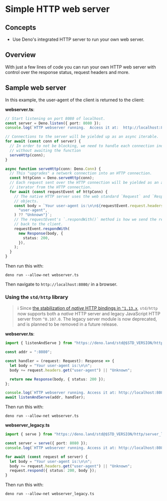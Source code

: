 # Simple HTTP web server

## Concepts

- Use Deno's integrated HTTP server to run your own web server.

## Overview

With just a few lines of code you can run your own HTTP web server with control
over the response status, request headers and more.

## Sample web server

In this example, the user-agent of the client is returned to the client:

**webserver.ts**:

```ts
// Start listening on port 8080 of localhost.
const server = Deno.listen({ port: 8080 });
console.log(`HTTP webserver running.  Access it at:  http://localhost:8080/`);

// Connections to the server will be yielded up as an async iterable.
for await (const conn of server) {
  // In order to not be blocking, we need to handle each connection individually
  // without awaiting the function
  serveHttp(conn);
}

async function serveHttp(conn: Deno.Conn) {
  // This "upgrades" a network connection into an HTTP connection.
  const httpConn = Deno.serveHttp(conn);
  // Each request sent over the HTTP connection will be yielded as an async
  // iterator from the HTTP connection.
  for await (const requestEvent of httpConn) {
    // The native HTTP server uses the web standard `Request` and `Response`
    // objects.
    const body = `Your user-agent is:\n\n${requestEvent.request.headers.get(
      "user-agent",
    ) ?? "Unknown"}`;
    // The requestEvent's `.respondWith()` method is how we send the response
    // back to the client.
    requestEvent.respondWith(
      new Response(body, {
        status: 200,
      }),
    );
  }
}
```

Then run this with:

```shell
deno run --allow-net webserver.ts
```

Then navigate to `http://localhost:8080/` in a browser.

### Using the `std/http` library

> ℹ️ Since [the stabilization of _native_ HTTP bindings in `^1.13.x`](https://deno.com/blog/v1.13#stabilize-native-http-server-api), `std/http`
> now supports both a _native_ HTTP server and legacy JavaScript HTTP server
> from `^0.107.0`. The legacy server module is now deprecated, and is planned to
> be removed in a future release.

**webserver.ts**:

```ts
import { listenAndServe } from "https://deno.land/std@$STD_VERSION/http/server.ts";

const addr = ":8080";

const handler = (request: Request): Response => {
  let body = "Your user-agent is:\n\n";
  body += request.headers.get("user-agent") || "Unknown";

  return new Response(body, { status: 200 });
};

console.log(`HTTP webserver running. Access it at: http://localhost:8080/`);
await listenAndServe(addr, handler);
```

Then run this with:

```shell
deno run --allow-net webserver.ts
```

**webserver_legacy.ts**

```ts
import { serve } from "https://deno.land/std@$STD_VERSION/http/server_legacy.ts";

const server = serve({ port: 8080 });
console.log(`HTTP webserver running. Access it at: http://localhost:8080/`);

for await (const request of server) {
  let body = "Your user-agent is:\n\n";
  body += request.headers.get("user-agent") || "Unknown";
  request.respond({ status: 200, body });
}
```

Then run this with:

```shell
deno run --allow-net webserver_legacy.ts
```
